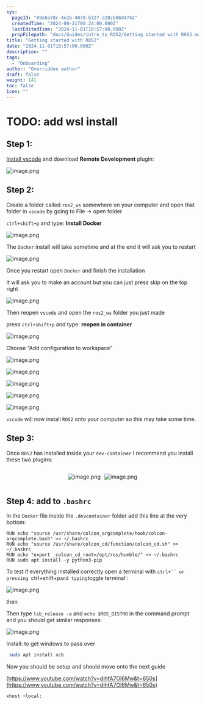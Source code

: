 ```yaml
---
sys:
  pageId: "89e0a78c-4e2b-4070-b327-d28cb0694742"
  createdTime: "2024-08-21T00:24:00.000Z"
  lastEditedTime: "2024-11-01T18:57:00.000Z"
  propFilepath: "docs/Guides/intro_to_ROS2/Getting started with ROS2.md"
title: "Getting started with ROS2"
date: "2024-11-01T18:57:00.000Z"
description: ""
tags:
  - "Onboarding"
author: "Overridden author"
draft: false
weight: 141
toc: false
icon: ""
---
```


# TODO: add wsl install

## Step 1:

[Install vscode](https://code.visualstudio.com/download) and download **Remote Development** plugin:

![image.png](https://prod-files-secure.s3.us-west-2.amazonaws.com/d518164a-d88e-44d1-a4ee-3adb3bd8bce0/efb52993-1881-4a40-b95e-6f020334f022/image.png?X-Amz-Algorithm=AWS4-HMAC-SHA256&X-Amz-Content-Sha256=UNSIGNED-PAYLOAD&X-Amz-Credential=ASIAZI2LB466Q6327W2T%2F20250218%2Fus-west-2%2Fs3%2Faws4_request&X-Amz-Date=20250218T050815Z&X-Amz-Expires=3600&X-Amz-Security-Token=IQoJb3JpZ2luX2VjEF0aCXVzLXdlc3QtMiJIMEYCIQCjpMSLwxQOckfdnFlZSroBFAoa8GWfvShNbzJlLfYEgQIhAPUdHd3zEaGREEWoifKbp9PTxrn6DjPc3REVLdujmlxTKogECIb%2F%2F%2F%2F%2F%2F%2F%2F%2F%2FwEQABoMNjM3NDIzMTgzODA1Igz6CsE%2FYnTttEibiNoq3AP5nbFplYmJIY5PqeVSRMGyPSeMzxGt7rNEUg2qiAMVUP130574wLJIe4icKkMHi5JbBz8cCIY5p0vStQ9PLduVc%2BEkqAM6xlaojMDJMV3elH0YTWbPetSnT4g7zurTyU2sdkByWZSOLPdTiIyahEDBsISnjQv4agOhnzh2qDf91mNlKKGMQ3%2FlkTo3QyPfqueeOKliDcODSrpgrijo%2BMU28GXNqgohgs3zITea0ZEikSqjL%2F%2Fp%2Bms1BSIhVPVYO%2F%2FbkzogWRVBIPOvbBB3CtUDdfh%2FigBiVX96yzqVnBfJ7dQhRdMsPjVzp2UNwJijim2cCuMozk%2BnMCbztxXh6LIWjLOir0zdKFTBcdrkY%2BAX05Isbv1%2BePdZ0QYbSPpIJmxkW3plbKWCFVIwIKWwE3Vtr6oNlXTUnzGLCOb3zN%2BL1l358yE19xOKK%2F43219fAUYvpWZNhmBWadSQDzMsZZIA0YmcE64Z2E5Uz8esL6FRW6g7ozlhZIzkZZ6k4nS9skvABZoCXHQ%2Bt4iItfhO77qwRIfpv%2B3L90Pi7%2FCQg%2BZVHWQIx6gblUH5ECABwmjNWQWDcVy9i95Eq7zzPqDfZJkkImnoPPaKiBfeTtqJ5OLZjterE5lvpWgVK5AoPjD7qtC9BjqkAQk3AS4B623eZmY5EvAIhlLgGx2fGoPnUu3SVLO%2BnWhxSPhPYYW18NJR8e9H5DNbkilbblCRgjyQnCTnwzNSBAa5lc4svTq3QKPUeg8JYJ1QwNYfuj4XbbJVeFOscWVgwWlXkZmb2UP8aY5ewRZbO%2FWJvj5dCnMsXw8CmqCl2tBMoohmMJBNmB85hl8uDuUwfWp%2B8Tnd2B3bc%2Fj%2FxRENG7Jo2pKh&X-Amz-Signature=ec2e25548a2d89474b20f01919dbe748a00f3a5d3e933ba338f0db2cb5250099&X-Amz-SignedHeaders=host&x-id=GetObject)

## Step 2:

Create a folder called `ros2_ws` somewhere on your computer and open that folder in `vscode` by going to File → open folder 

`ctrl+shift+p` and type: **Install Docker**

![image.png](https://prod-files-secure.s3.us-west-2.amazonaws.com/d518164a-d88e-44d1-a4ee-3adb3bd8bce0/2269dc0e-1cd5-47ff-bceb-c04ad9b2eab0/image.png?X-Amz-Algorithm=AWS4-HMAC-SHA256&X-Amz-Content-Sha256=UNSIGNED-PAYLOAD&X-Amz-Credential=ASIAZI2LB466Q6327W2T%2F20250218%2Fus-west-2%2Fs3%2Faws4_request&X-Amz-Date=20250218T050815Z&X-Amz-Expires=3600&X-Amz-Security-Token=IQoJb3JpZ2luX2VjEF0aCXVzLXdlc3QtMiJIMEYCIQCjpMSLwxQOckfdnFlZSroBFAoa8GWfvShNbzJlLfYEgQIhAPUdHd3zEaGREEWoifKbp9PTxrn6DjPc3REVLdujmlxTKogECIb%2F%2F%2F%2F%2F%2F%2F%2F%2F%2FwEQABoMNjM3NDIzMTgzODA1Igz6CsE%2FYnTttEibiNoq3AP5nbFplYmJIY5PqeVSRMGyPSeMzxGt7rNEUg2qiAMVUP130574wLJIe4icKkMHi5JbBz8cCIY5p0vStQ9PLduVc%2BEkqAM6xlaojMDJMV3elH0YTWbPetSnT4g7zurTyU2sdkByWZSOLPdTiIyahEDBsISnjQv4agOhnzh2qDf91mNlKKGMQ3%2FlkTo3QyPfqueeOKliDcODSrpgrijo%2BMU28GXNqgohgs3zITea0ZEikSqjL%2F%2Fp%2Bms1BSIhVPVYO%2F%2FbkzogWRVBIPOvbBB3CtUDdfh%2FigBiVX96yzqVnBfJ7dQhRdMsPjVzp2UNwJijim2cCuMozk%2BnMCbztxXh6LIWjLOir0zdKFTBcdrkY%2BAX05Isbv1%2BePdZ0QYbSPpIJmxkW3plbKWCFVIwIKWwE3Vtr6oNlXTUnzGLCOb3zN%2BL1l358yE19xOKK%2F43219fAUYvpWZNhmBWadSQDzMsZZIA0YmcE64Z2E5Uz8esL6FRW6g7ozlhZIzkZZ6k4nS9skvABZoCXHQ%2Bt4iItfhO77qwRIfpv%2B3L90Pi7%2FCQg%2BZVHWQIx6gblUH5ECABwmjNWQWDcVy9i95Eq7zzPqDfZJkkImnoPPaKiBfeTtqJ5OLZjterE5lvpWgVK5AoPjD7qtC9BjqkAQk3AS4B623eZmY5EvAIhlLgGx2fGoPnUu3SVLO%2BnWhxSPhPYYW18NJR8e9H5DNbkilbblCRgjyQnCTnwzNSBAa5lc4svTq3QKPUeg8JYJ1QwNYfuj4XbbJVeFOscWVgwWlXkZmb2UP8aY5ewRZbO%2FWJvj5dCnMsXw8CmqCl2tBMoohmMJBNmB85hl8uDuUwfWp%2B8Tnd2B3bc%2Fj%2FxRENG7Jo2pKh&X-Amz-Signature=134e29c75f2c7cf6761ff7d5ff747c97943903e4a97005c5393f89cd1fccb19c&X-Amz-SignedHeaders=host&x-id=GetObject)

The `Docker` install will take sometime and at the end it will ask you to restart

![image.png](https://prod-files-secure.s3.us-west-2.amazonaws.com/d518164a-d88e-44d1-a4ee-3adb3bd8bce0/ed233f78-be33-4b1f-b89c-9c346c0e961e/image.png?X-Amz-Algorithm=AWS4-HMAC-SHA256&X-Amz-Content-Sha256=UNSIGNED-PAYLOAD&X-Amz-Credential=ASIAZI2LB466Q6327W2T%2F20250218%2Fus-west-2%2Fs3%2Faws4_request&X-Amz-Date=20250218T050815Z&X-Amz-Expires=3600&X-Amz-Security-Token=IQoJb3JpZ2luX2VjEF0aCXVzLXdlc3QtMiJIMEYCIQCjpMSLwxQOckfdnFlZSroBFAoa8GWfvShNbzJlLfYEgQIhAPUdHd3zEaGREEWoifKbp9PTxrn6DjPc3REVLdujmlxTKogECIb%2F%2F%2F%2F%2F%2F%2F%2F%2F%2FwEQABoMNjM3NDIzMTgzODA1Igz6CsE%2FYnTttEibiNoq3AP5nbFplYmJIY5PqeVSRMGyPSeMzxGt7rNEUg2qiAMVUP130574wLJIe4icKkMHi5JbBz8cCIY5p0vStQ9PLduVc%2BEkqAM6xlaojMDJMV3elH0YTWbPetSnT4g7zurTyU2sdkByWZSOLPdTiIyahEDBsISnjQv4agOhnzh2qDf91mNlKKGMQ3%2FlkTo3QyPfqueeOKliDcODSrpgrijo%2BMU28GXNqgohgs3zITea0ZEikSqjL%2F%2Fp%2Bms1BSIhVPVYO%2F%2FbkzogWRVBIPOvbBB3CtUDdfh%2FigBiVX96yzqVnBfJ7dQhRdMsPjVzp2UNwJijim2cCuMozk%2BnMCbztxXh6LIWjLOir0zdKFTBcdrkY%2BAX05Isbv1%2BePdZ0QYbSPpIJmxkW3plbKWCFVIwIKWwE3Vtr6oNlXTUnzGLCOb3zN%2BL1l358yE19xOKK%2F43219fAUYvpWZNhmBWadSQDzMsZZIA0YmcE64Z2E5Uz8esL6FRW6g7ozlhZIzkZZ6k4nS9skvABZoCXHQ%2Bt4iItfhO77qwRIfpv%2B3L90Pi7%2FCQg%2BZVHWQIx6gblUH5ECABwmjNWQWDcVy9i95Eq7zzPqDfZJkkImnoPPaKiBfeTtqJ5OLZjterE5lvpWgVK5AoPjD7qtC9BjqkAQk3AS4B623eZmY5EvAIhlLgGx2fGoPnUu3SVLO%2BnWhxSPhPYYW18NJR8e9H5DNbkilbblCRgjyQnCTnwzNSBAa5lc4svTq3QKPUeg8JYJ1QwNYfuj4XbbJVeFOscWVgwWlXkZmb2UP8aY5ewRZbO%2FWJvj5dCnMsXw8CmqCl2tBMoohmMJBNmB85hl8uDuUwfWp%2B8Tnd2B3bc%2Fj%2FxRENG7Jo2pKh&X-Amz-Signature=adf889faae388a712e50e67acaba87adfee70bb5937985a111619089f47e1641&X-Amz-SignedHeaders=host&x-id=GetObject)

Once you restart open `Docker` and finish the installation

It will ask you to make an account but you can just press skip on the top right

![image.png](https://prod-files-secure.s3.us-west-2.amazonaws.com/d518164a-d88e-44d1-a4ee-3adb3bd8bce0/21010ad9-1659-4fd9-9f59-9932a09b2a3d/image.png?X-Amz-Algorithm=AWS4-HMAC-SHA256&X-Amz-Content-Sha256=UNSIGNED-PAYLOAD&X-Amz-Credential=ASIAZI2LB466Q6327W2T%2F20250218%2Fus-west-2%2Fs3%2Faws4_request&X-Amz-Date=20250218T050815Z&X-Amz-Expires=3600&X-Amz-Security-Token=IQoJb3JpZ2luX2VjEF0aCXVzLXdlc3QtMiJIMEYCIQCjpMSLwxQOckfdnFlZSroBFAoa8GWfvShNbzJlLfYEgQIhAPUdHd3zEaGREEWoifKbp9PTxrn6DjPc3REVLdujmlxTKogECIb%2F%2F%2F%2F%2F%2F%2F%2F%2F%2FwEQABoMNjM3NDIzMTgzODA1Igz6CsE%2FYnTttEibiNoq3AP5nbFplYmJIY5PqeVSRMGyPSeMzxGt7rNEUg2qiAMVUP130574wLJIe4icKkMHi5JbBz8cCIY5p0vStQ9PLduVc%2BEkqAM6xlaojMDJMV3elH0YTWbPetSnT4g7zurTyU2sdkByWZSOLPdTiIyahEDBsISnjQv4agOhnzh2qDf91mNlKKGMQ3%2FlkTo3QyPfqueeOKliDcODSrpgrijo%2BMU28GXNqgohgs3zITea0ZEikSqjL%2F%2Fp%2Bms1BSIhVPVYO%2F%2FbkzogWRVBIPOvbBB3CtUDdfh%2FigBiVX96yzqVnBfJ7dQhRdMsPjVzp2UNwJijim2cCuMozk%2BnMCbztxXh6LIWjLOir0zdKFTBcdrkY%2BAX05Isbv1%2BePdZ0QYbSPpIJmxkW3plbKWCFVIwIKWwE3Vtr6oNlXTUnzGLCOb3zN%2BL1l358yE19xOKK%2F43219fAUYvpWZNhmBWadSQDzMsZZIA0YmcE64Z2E5Uz8esL6FRW6g7ozlhZIzkZZ6k4nS9skvABZoCXHQ%2Bt4iItfhO77qwRIfpv%2B3L90Pi7%2FCQg%2BZVHWQIx6gblUH5ECABwmjNWQWDcVy9i95Eq7zzPqDfZJkkImnoPPaKiBfeTtqJ5OLZjterE5lvpWgVK5AoPjD7qtC9BjqkAQk3AS4B623eZmY5EvAIhlLgGx2fGoPnUu3SVLO%2BnWhxSPhPYYW18NJR8e9H5DNbkilbblCRgjyQnCTnwzNSBAa5lc4svTq3QKPUeg8JYJ1QwNYfuj4XbbJVeFOscWVgwWlXkZmb2UP8aY5ewRZbO%2FWJvj5dCnMsXw8CmqCl2tBMoohmMJBNmB85hl8uDuUwfWp%2B8Tnd2B3bc%2Fj%2FxRENG7Jo2pKh&X-Amz-Signature=8ce2f033593d8ed5bf6bd90d06388167a173db89fb04e263b6ff46015ab7619e&X-Amz-SignedHeaders=host&x-id=GetObject)

Then reopen `vscode` and open the `ros2_ws` folder you just made

press `ctrl+shift+p` and type: **reopen in container**

![image.png](https://prod-files-secure.s3.us-west-2.amazonaws.com/d518164a-d88e-44d1-a4ee-3adb3bd8bce0/4e93b8c2-41ad-488c-8095-c74205196118/image.png?X-Amz-Algorithm=AWS4-HMAC-SHA256&X-Amz-Content-Sha256=UNSIGNED-PAYLOAD&X-Amz-Credential=ASIAZI2LB466Q6327W2T%2F20250218%2Fus-west-2%2Fs3%2Faws4_request&X-Amz-Date=20250218T050815Z&X-Amz-Expires=3600&X-Amz-Security-Token=IQoJb3JpZ2luX2VjEF0aCXVzLXdlc3QtMiJIMEYCIQCjpMSLwxQOckfdnFlZSroBFAoa8GWfvShNbzJlLfYEgQIhAPUdHd3zEaGREEWoifKbp9PTxrn6DjPc3REVLdujmlxTKogECIb%2F%2F%2F%2F%2F%2F%2F%2F%2F%2FwEQABoMNjM3NDIzMTgzODA1Igz6CsE%2FYnTttEibiNoq3AP5nbFplYmJIY5PqeVSRMGyPSeMzxGt7rNEUg2qiAMVUP130574wLJIe4icKkMHi5JbBz8cCIY5p0vStQ9PLduVc%2BEkqAM6xlaojMDJMV3elH0YTWbPetSnT4g7zurTyU2sdkByWZSOLPdTiIyahEDBsISnjQv4agOhnzh2qDf91mNlKKGMQ3%2FlkTo3QyPfqueeOKliDcODSrpgrijo%2BMU28GXNqgohgs3zITea0ZEikSqjL%2F%2Fp%2Bms1BSIhVPVYO%2F%2FbkzogWRVBIPOvbBB3CtUDdfh%2FigBiVX96yzqVnBfJ7dQhRdMsPjVzp2UNwJijim2cCuMozk%2BnMCbztxXh6LIWjLOir0zdKFTBcdrkY%2BAX05Isbv1%2BePdZ0QYbSPpIJmxkW3plbKWCFVIwIKWwE3Vtr6oNlXTUnzGLCOb3zN%2BL1l358yE19xOKK%2F43219fAUYvpWZNhmBWadSQDzMsZZIA0YmcE64Z2E5Uz8esL6FRW6g7ozlhZIzkZZ6k4nS9skvABZoCXHQ%2Bt4iItfhO77qwRIfpv%2B3L90Pi7%2FCQg%2BZVHWQIx6gblUH5ECABwmjNWQWDcVy9i95Eq7zzPqDfZJkkImnoPPaKiBfeTtqJ5OLZjterE5lvpWgVK5AoPjD7qtC9BjqkAQk3AS4B623eZmY5EvAIhlLgGx2fGoPnUu3SVLO%2BnWhxSPhPYYW18NJR8e9H5DNbkilbblCRgjyQnCTnwzNSBAa5lc4svTq3QKPUeg8JYJ1QwNYfuj4XbbJVeFOscWVgwWlXkZmb2UP8aY5ewRZbO%2FWJvj5dCnMsXw8CmqCl2tBMoohmMJBNmB85hl8uDuUwfWp%2B8Tnd2B3bc%2Fj%2FxRENG7Jo2pKh&X-Amz-Signature=acb736a2090acede12d4f94f48e3472d00f7e0a18d2ff21393b938d09676a27e&X-Amz-SignedHeaders=host&x-id=GetObject)

Choose “Add configuration to workspace”

![image.png](https://prod-files-secure.s3.us-west-2.amazonaws.com/d518164a-d88e-44d1-a4ee-3adb3bd8bce0/9560b282-5060-4989-ba37-97e7b2c22476/image.png?X-Amz-Algorithm=AWS4-HMAC-SHA256&X-Amz-Content-Sha256=UNSIGNED-PAYLOAD&X-Amz-Credential=ASIAZI2LB466Q6327W2T%2F20250218%2Fus-west-2%2Fs3%2Faws4_request&X-Amz-Date=20250218T050815Z&X-Amz-Expires=3600&X-Amz-Security-Token=IQoJb3JpZ2luX2VjEF0aCXVzLXdlc3QtMiJIMEYCIQCjpMSLwxQOckfdnFlZSroBFAoa8GWfvShNbzJlLfYEgQIhAPUdHd3zEaGREEWoifKbp9PTxrn6DjPc3REVLdujmlxTKogECIb%2F%2F%2F%2F%2F%2F%2F%2F%2F%2FwEQABoMNjM3NDIzMTgzODA1Igz6CsE%2FYnTttEibiNoq3AP5nbFplYmJIY5PqeVSRMGyPSeMzxGt7rNEUg2qiAMVUP130574wLJIe4icKkMHi5JbBz8cCIY5p0vStQ9PLduVc%2BEkqAM6xlaojMDJMV3elH0YTWbPetSnT4g7zurTyU2sdkByWZSOLPdTiIyahEDBsISnjQv4agOhnzh2qDf91mNlKKGMQ3%2FlkTo3QyPfqueeOKliDcODSrpgrijo%2BMU28GXNqgohgs3zITea0ZEikSqjL%2F%2Fp%2Bms1BSIhVPVYO%2F%2FbkzogWRVBIPOvbBB3CtUDdfh%2FigBiVX96yzqVnBfJ7dQhRdMsPjVzp2UNwJijim2cCuMozk%2BnMCbztxXh6LIWjLOir0zdKFTBcdrkY%2BAX05Isbv1%2BePdZ0QYbSPpIJmxkW3plbKWCFVIwIKWwE3Vtr6oNlXTUnzGLCOb3zN%2BL1l358yE19xOKK%2F43219fAUYvpWZNhmBWadSQDzMsZZIA0YmcE64Z2E5Uz8esL6FRW6g7ozlhZIzkZZ6k4nS9skvABZoCXHQ%2Bt4iItfhO77qwRIfpv%2B3L90Pi7%2FCQg%2BZVHWQIx6gblUH5ECABwmjNWQWDcVy9i95Eq7zzPqDfZJkkImnoPPaKiBfeTtqJ5OLZjterE5lvpWgVK5AoPjD7qtC9BjqkAQk3AS4B623eZmY5EvAIhlLgGx2fGoPnUu3SVLO%2BnWhxSPhPYYW18NJR8e9H5DNbkilbblCRgjyQnCTnwzNSBAa5lc4svTq3QKPUeg8JYJ1QwNYfuj4XbbJVeFOscWVgwWlXkZmb2UP8aY5ewRZbO%2FWJvj5dCnMsXw8CmqCl2tBMoohmMJBNmB85hl8uDuUwfWp%2B8Tnd2B3bc%2Fj%2FxRENG7Jo2pKh&X-Amz-Signature=05dc84f3691f19b8a72a5e9d4538f9f27565295c90069e4aa61c7f0f8ab8b00e&X-Amz-SignedHeaders=host&x-id=GetObject)

![image.png](https://prod-files-secure.s3.us-west-2.amazonaws.com/d518164a-d88e-44d1-a4ee-3adb3bd8bce0/2ee63f81-886b-48e8-a553-dc6e5eac99e4/image.png?X-Amz-Algorithm=AWS4-HMAC-SHA256&X-Amz-Content-Sha256=UNSIGNED-PAYLOAD&X-Amz-Credential=ASIAZI2LB466Q6327W2T%2F20250218%2Fus-west-2%2Fs3%2Faws4_request&X-Amz-Date=20250218T050815Z&X-Amz-Expires=3600&X-Amz-Security-Token=IQoJb3JpZ2luX2VjEF0aCXVzLXdlc3QtMiJIMEYCIQCjpMSLwxQOckfdnFlZSroBFAoa8GWfvShNbzJlLfYEgQIhAPUdHd3zEaGREEWoifKbp9PTxrn6DjPc3REVLdujmlxTKogECIb%2F%2F%2F%2F%2F%2F%2F%2F%2F%2FwEQABoMNjM3NDIzMTgzODA1Igz6CsE%2FYnTttEibiNoq3AP5nbFplYmJIY5PqeVSRMGyPSeMzxGt7rNEUg2qiAMVUP130574wLJIe4icKkMHi5JbBz8cCIY5p0vStQ9PLduVc%2BEkqAM6xlaojMDJMV3elH0YTWbPetSnT4g7zurTyU2sdkByWZSOLPdTiIyahEDBsISnjQv4agOhnzh2qDf91mNlKKGMQ3%2FlkTo3QyPfqueeOKliDcODSrpgrijo%2BMU28GXNqgohgs3zITea0ZEikSqjL%2F%2Fp%2Bms1BSIhVPVYO%2F%2FbkzogWRVBIPOvbBB3CtUDdfh%2FigBiVX96yzqVnBfJ7dQhRdMsPjVzp2UNwJijim2cCuMozk%2BnMCbztxXh6LIWjLOir0zdKFTBcdrkY%2BAX05Isbv1%2BePdZ0QYbSPpIJmxkW3plbKWCFVIwIKWwE3Vtr6oNlXTUnzGLCOb3zN%2BL1l358yE19xOKK%2F43219fAUYvpWZNhmBWadSQDzMsZZIA0YmcE64Z2E5Uz8esL6FRW6g7ozlhZIzkZZ6k4nS9skvABZoCXHQ%2Bt4iItfhO77qwRIfpv%2B3L90Pi7%2FCQg%2BZVHWQIx6gblUH5ECABwmjNWQWDcVy9i95Eq7zzPqDfZJkkImnoPPaKiBfeTtqJ5OLZjterE5lvpWgVK5AoPjD7qtC9BjqkAQk3AS4B623eZmY5EvAIhlLgGx2fGoPnUu3SVLO%2BnWhxSPhPYYW18NJR8e9H5DNbkilbblCRgjyQnCTnwzNSBAa5lc4svTq3QKPUeg8JYJ1QwNYfuj4XbbJVeFOscWVgwWlXkZmb2UP8aY5ewRZbO%2FWJvj5dCnMsXw8CmqCl2tBMoohmMJBNmB85hl8uDuUwfWp%2B8Tnd2B3bc%2Fj%2FxRENG7Jo2pKh&X-Amz-Signature=54e782c2092fe4d3abbe7b73a429d503808983b4d4c9272312ce2871c55f02c7&X-Amz-SignedHeaders=host&x-id=GetObject)

![image.png](https://prod-files-secure.s3.us-west-2.amazonaws.com/d518164a-d88e-44d1-a4ee-3adb3bd8bce0/ae1580b2-b048-407e-aed9-b584224a7a04/image.png?X-Amz-Algorithm=AWS4-HMAC-SHA256&X-Amz-Content-Sha256=UNSIGNED-PAYLOAD&X-Amz-Credential=ASIAZI2LB466Q6327W2T%2F20250218%2Fus-west-2%2Fs3%2Faws4_request&X-Amz-Date=20250218T050815Z&X-Amz-Expires=3600&X-Amz-Security-Token=IQoJb3JpZ2luX2VjEF0aCXVzLXdlc3QtMiJIMEYCIQCjpMSLwxQOckfdnFlZSroBFAoa8GWfvShNbzJlLfYEgQIhAPUdHd3zEaGREEWoifKbp9PTxrn6DjPc3REVLdujmlxTKogECIb%2F%2F%2F%2F%2F%2F%2F%2F%2F%2FwEQABoMNjM3NDIzMTgzODA1Igz6CsE%2FYnTttEibiNoq3AP5nbFplYmJIY5PqeVSRMGyPSeMzxGt7rNEUg2qiAMVUP130574wLJIe4icKkMHi5JbBz8cCIY5p0vStQ9PLduVc%2BEkqAM6xlaojMDJMV3elH0YTWbPetSnT4g7zurTyU2sdkByWZSOLPdTiIyahEDBsISnjQv4agOhnzh2qDf91mNlKKGMQ3%2FlkTo3QyPfqueeOKliDcODSrpgrijo%2BMU28GXNqgohgs3zITea0ZEikSqjL%2F%2Fp%2Bms1BSIhVPVYO%2F%2FbkzogWRVBIPOvbBB3CtUDdfh%2FigBiVX96yzqVnBfJ7dQhRdMsPjVzp2UNwJijim2cCuMozk%2BnMCbztxXh6LIWjLOir0zdKFTBcdrkY%2BAX05Isbv1%2BePdZ0QYbSPpIJmxkW3plbKWCFVIwIKWwE3Vtr6oNlXTUnzGLCOb3zN%2BL1l358yE19xOKK%2F43219fAUYvpWZNhmBWadSQDzMsZZIA0YmcE64Z2E5Uz8esL6FRW6g7ozlhZIzkZZ6k4nS9skvABZoCXHQ%2Bt4iItfhO77qwRIfpv%2B3L90Pi7%2FCQg%2BZVHWQIx6gblUH5ECABwmjNWQWDcVy9i95Eq7zzPqDfZJkkImnoPPaKiBfeTtqJ5OLZjterE5lvpWgVK5AoPjD7qtC9BjqkAQk3AS4B623eZmY5EvAIhlLgGx2fGoPnUu3SVLO%2BnWhxSPhPYYW18NJR8e9H5DNbkilbblCRgjyQnCTnwzNSBAa5lc4svTq3QKPUeg8JYJ1QwNYfuj4XbbJVeFOscWVgwWlXkZmb2UP8aY5ewRZbO%2FWJvj5dCnMsXw8CmqCl2tBMoohmMJBNmB85hl8uDuUwfWp%2B8Tnd2B3bc%2Fj%2FxRENG7Jo2pKh&X-Amz-Signature=ef282a531a2fe784476b696c5ca1a8b21ad6a76616c5a652074496fc9aaea964&X-Amz-SignedHeaders=host&x-id=GetObject)

![image.png](https://prod-files-secure.s3.us-west-2.amazonaws.com/d518164a-d88e-44d1-a4ee-3adb3bd8bce0/53255b28-f75e-430f-b9e3-c0ac8577e42b/image.png?X-Amz-Algorithm=AWS4-HMAC-SHA256&X-Amz-Content-Sha256=UNSIGNED-PAYLOAD&X-Amz-Credential=ASIAZI2LB466Q6327W2T%2F20250218%2Fus-west-2%2Fs3%2Faws4_request&X-Amz-Date=20250218T050815Z&X-Amz-Expires=3600&X-Amz-Security-Token=IQoJb3JpZ2luX2VjEF0aCXVzLXdlc3QtMiJIMEYCIQCjpMSLwxQOckfdnFlZSroBFAoa8GWfvShNbzJlLfYEgQIhAPUdHd3zEaGREEWoifKbp9PTxrn6DjPc3REVLdujmlxTKogECIb%2F%2F%2F%2F%2F%2F%2F%2F%2F%2FwEQABoMNjM3NDIzMTgzODA1Igz6CsE%2FYnTttEibiNoq3AP5nbFplYmJIY5PqeVSRMGyPSeMzxGt7rNEUg2qiAMVUP130574wLJIe4icKkMHi5JbBz8cCIY5p0vStQ9PLduVc%2BEkqAM6xlaojMDJMV3elH0YTWbPetSnT4g7zurTyU2sdkByWZSOLPdTiIyahEDBsISnjQv4agOhnzh2qDf91mNlKKGMQ3%2FlkTo3QyPfqueeOKliDcODSrpgrijo%2BMU28GXNqgohgs3zITea0ZEikSqjL%2F%2Fp%2Bms1BSIhVPVYO%2F%2FbkzogWRVBIPOvbBB3CtUDdfh%2FigBiVX96yzqVnBfJ7dQhRdMsPjVzp2UNwJijim2cCuMozk%2BnMCbztxXh6LIWjLOir0zdKFTBcdrkY%2BAX05Isbv1%2BePdZ0QYbSPpIJmxkW3plbKWCFVIwIKWwE3Vtr6oNlXTUnzGLCOb3zN%2BL1l358yE19xOKK%2F43219fAUYvpWZNhmBWadSQDzMsZZIA0YmcE64Z2E5Uz8esL6FRW6g7ozlhZIzkZZ6k4nS9skvABZoCXHQ%2Bt4iItfhO77qwRIfpv%2B3L90Pi7%2FCQg%2BZVHWQIx6gblUH5ECABwmjNWQWDcVy9i95Eq7zzPqDfZJkkImnoPPaKiBfeTtqJ5OLZjterE5lvpWgVK5AoPjD7qtC9BjqkAQk3AS4B623eZmY5EvAIhlLgGx2fGoPnUu3SVLO%2BnWhxSPhPYYW18NJR8e9H5DNbkilbblCRgjyQnCTnwzNSBAa5lc4svTq3QKPUeg8JYJ1QwNYfuj4XbbJVeFOscWVgwWlXkZmb2UP8aY5ewRZbO%2FWJvj5dCnMsXw8CmqCl2tBMoohmMJBNmB85hl8uDuUwfWp%2B8Tnd2B3bc%2Fj%2FxRENG7Jo2pKh&X-Amz-Signature=d04f55d1ecfc29377056750e53598ac7cf06dc99e4e8dc5f5bd50e89032073c8&X-Amz-SignedHeaders=host&x-id=GetObject)

![image.png](https://prod-files-secure.s3.us-west-2.amazonaws.com/d518164a-d88e-44d1-a4ee-3adb3bd8bce0/7c562767-5af9-4ffb-97d1-327bcdf4ee00/image.png?X-Amz-Algorithm=AWS4-HMAC-SHA256&X-Amz-Content-Sha256=UNSIGNED-PAYLOAD&X-Amz-Credential=ASIAZI2LB466Q6327W2T%2F20250218%2Fus-west-2%2Fs3%2Faws4_request&X-Amz-Date=20250218T050815Z&X-Amz-Expires=3600&X-Amz-Security-Token=IQoJb3JpZ2luX2VjEF0aCXVzLXdlc3QtMiJIMEYCIQCjpMSLwxQOckfdnFlZSroBFAoa8GWfvShNbzJlLfYEgQIhAPUdHd3zEaGREEWoifKbp9PTxrn6DjPc3REVLdujmlxTKogECIb%2F%2F%2F%2F%2F%2F%2F%2F%2F%2FwEQABoMNjM3NDIzMTgzODA1Igz6CsE%2FYnTttEibiNoq3AP5nbFplYmJIY5PqeVSRMGyPSeMzxGt7rNEUg2qiAMVUP130574wLJIe4icKkMHi5JbBz8cCIY5p0vStQ9PLduVc%2BEkqAM6xlaojMDJMV3elH0YTWbPetSnT4g7zurTyU2sdkByWZSOLPdTiIyahEDBsISnjQv4agOhnzh2qDf91mNlKKGMQ3%2FlkTo3QyPfqueeOKliDcODSrpgrijo%2BMU28GXNqgohgs3zITea0ZEikSqjL%2F%2Fp%2Bms1BSIhVPVYO%2F%2FbkzogWRVBIPOvbBB3CtUDdfh%2FigBiVX96yzqVnBfJ7dQhRdMsPjVzp2UNwJijim2cCuMozk%2BnMCbztxXh6LIWjLOir0zdKFTBcdrkY%2BAX05Isbv1%2BePdZ0QYbSPpIJmxkW3plbKWCFVIwIKWwE3Vtr6oNlXTUnzGLCOb3zN%2BL1l358yE19xOKK%2F43219fAUYvpWZNhmBWadSQDzMsZZIA0YmcE64Z2E5Uz8esL6FRW6g7ozlhZIzkZZ6k4nS9skvABZoCXHQ%2Bt4iItfhO77qwRIfpv%2B3L90Pi7%2FCQg%2BZVHWQIx6gblUH5ECABwmjNWQWDcVy9i95Eq7zzPqDfZJkkImnoPPaKiBfeTtqJ5OLZjterE5lvpWgVK5AoPjD7qtC9BjqkAQk3AS4B623eZmY5EvAIhlLgGx2fGoPnUu3SVLO%2BnWhxSPhPYYW18NJR8e9H5DNbkilbblCRgjyQnCTnwzNSBAa5lc4svTq3QKPUeg8JYJ1QwNYfuj4XbbJVeFOscWVgwWlXkZmb2UP8aY5ewRZbO%2FWJvj5dCnMsXw8CmqCl2tBMoohmMJBNmB85hl8uDuUwfWp%2B8Tnd2B3bc%2Fj%2FxRENG7Jo2pKh&X-Amz-Signature=aa354b124f14d9c2fb69cf8f9bbcf4415442651c7d133e81ffa9aa0affef08cb&X-Amz-SignedHeaders=host&x-id=GetObject)

`vscode` will now install `ROS2` onto your computer so this may take some time.

## Step 3:

Once `ROS2` has installed inside your `dev-container` I recommend you install these two plugins:

<div style="display: flex;flex-direction: row; column-gap:10px; max-width: 630px;justify-content: center;">
<div>

![image.png](https://prod-files-secure.s3.us-west-2.amazonaws.com/d518164a-d88e-44d1-a4ee-3adb3bd8bce0/3fc3d550-5a54-4ba1-ba6b-faa01cdb7369/image.png?X-Amz-Algorithm=AWS4-HMAC-SHA256&X-Amz-Content-Sha256=UNSIGNED-PAYLOAD&X-Amz-Credential=ASIAZI2LB466SC34D2KJ%2F20250218%2Fus-west-2%2Fs3%2Faws4_request&X-Amz-Date=20250218T050818Z&X-Amz-Expires=3600&X-Amz-Security-Token=IQoJb3JpZ2luX2VjEF0aCXVzLXdlc3QtMiJGMEQCIDhOz6Odq7VvKX3s8Zql67em3BVn4hH4V0T2DHSQKlsRAiA4jqP0RNJhfTy47ui8%2BOnm4PzS1nxSA0JzScBljDCD%2BSqIBAiG%2F%2F%2F%2F%2F%2F%2F%2F%2F%2F8BEAAaDDYzNzQyMzE4MzgwNSIMI9tbrZnmSa8jjMX6KtwDopNtGrl3xkSRHvn4dAUo4zRW30btYOJxUmk%2FVNAqYa5YGniGSB%2Fui%2BXoY2PXnIDQRusr2tlPk5xnc456IpDcItMSGAacD0ZDlm4iHNiKPBiMr23Ae6qnROPutWsSHCMcB%2FH3T2vYrAlQkrRnz2MKe1vxo0nJU1NJd9zPsOUa8vgIrNogL%2BvWNreuTdv9e3%2FsIGtfc7nsqcrOgyPGQtB5Gtwn7WG15d5w28cALtNWRC8VjxvMcoDspF5SzS5wEr8cQekNytLo%2BoUJJEQsomqzv%2FxX9rOMe%2FoIAF9wf6GERbcSprpzLaWnDaSLEB1gNk9NbfBRZRTin9yR1NIG%2BffcxwmD7fXNQPl%2Bm3SwzmFsFijAKKXo9zBLcDIwhsXhY%2FanskmxQ2FDQ0XGlpPvU4POWb1SP42izodmtQCT0zvBQ57b9sHI0SA9wBjLWbjsAixTJFq%2BXg7SmB5L2%2B4fg4qaK%2Ff6%2BcNQAbMj24JUxiA18BqY%2FwOYXxehCJFsu7c4pKmcPlgmDRGDCG%2BmrHQRSMaJbUgg%2BkuIxPg09O62dhwFxsq4Han2hGlFNKMzqjTLZaXXtHIg1SdGdy008jN1atufXh4gi%2F7sbNMVcDqiAAQ5SFa%2Fhz0erS9lYyxnpWcw4anQvQY6pgGNiTQtttcR7RSyQAYaphhbE2Q8ocxtPjytW0WdlDudyRg2CyELKsGx4oEXWZjR%2BF1rLqK0ekPxv%2F5R%2Fo9FxzGnFM%2BJmwEN040YkzeI1QQqAIwWeGl6Zo8wvUOEoHqUS1IzyVL60Ow%2FL6TsTx4UutYPVze9INi5T7EWtMAdQcJZDJ2Imts8TE5ozxLuPbrzWKGwh1CvRKNysYNGr1jmHUaDpsjAvfo1&X-Amz-Signature=0eddd640b20b40b4d941d63f0a1d83a180a063cb9fad44650f181bb80b044b78&X-Amz-SignedHeaders=host&x-id=GetObject)

</div>
<div>

![image.png](https://prod-files-secure.s3.us-west-2.amazonaws.com/d518164a-d88e-44d1-a4ee-3adb3bd8bce0/d994cc66-13c2-4093-a5a3-f84cf4601a82/image.png?X-Amz-Algorithm=AWS4-HMAC-SHA256&X-Amz-Content-Sha256=UNSIGNED-PAYLOAD&X-Amz-Credential=ASIAZI2LB466XR5VGAGF%2F20250218%2Fus-west-2%2Fs3%2Faws4_request&X-Amz-Date=20250218T050818Z&X-Amz-Expires=3600&X-Amz-Security-Token=IQoJb3JpZ2luX2VjEF0aCXVzLXdlc3QtMiJGMEQCID1nWVmK7gDjWFmavqeAo4NH6SdYUh08YlMyy3cBAZVLAiBqCG6Bt%2F48kS1PunWDTBpkFlyN8CRrAUKtuixQFgkPBSqIBAiG%2F%2F%2F%2F%2F%2F%2F%2F%2F%2F8BEAAaDDYzNzQyMzE4MzgwNSIM1%2BPdbjnVe4H8klIjKtwDrOmoLrenC%2F5ao%2FhOq85hekoVvBTOwp4d%2F%2Bpl6XcSwXNt4D1308pvVtrQjYWA5kuW3GibmvVk4U2qU3BCokUteysuIn%2B%2B8NsRPMJ677xUkzjiLU%2F18zvVUiN1PS%2FcDhPjJNb69CnjPfaJbws0uHH%2BpQn6hMMYgEO5bLdiepxIpPoU5rD90E3ddncbpsYsStb3VH5ha0apjDKXiKHT1WYcmBT6J%2Fdfs63Ic4jXjkA%2BJwQpreyBKcFies%2BVdHcADR9DQD6BAbx8p8qQr0bJHMu8HaKWfKXtfevJZcjTL1EXl%2Fpz0PevZgjCltPDpj9ijZ0Ze5viBkaVXQ8RcU1rnUBkCxjVEL0wl7mUo3hSx2jbPYCwLpgFDclLJReT5jD5VWzs7mHwRg1eZApx0MDpguJCdOpDkMRRZEA4p8JI5EUq%2FMQAk4vHvCQnMSBani%2FD%2FZ6jhHkipfDi9QsQohd9tThYyvPYMNVqfZdNovUcgU4iNp4dn8hQpB9E3CAPGxyywg%2FAM124dmCahtstrYLJRTmgHjYnb1YWShivyvPzNlE40YsoWwMqyZALYywO5de91pBNoaC8d4CGM6W%2BfQ%2BxfJhLW5tO%2BhJwHmGt0wtZoWS%2BJ%2FCW%2BjLOGVw%2BsNqyagQwoqrQvQY6pgHvQ0hw%2BUKH9OysUhvixuFzKK9FryjuSz1nSON6K0nl9DC6q4YLUyma0KZcoSMmX10vi9uUIXwptGtY%2FYI8d7H5QDbz1YHH5pilI8WPUGrHObFPjQuoduqapMQoxrFkodqujsRzoSlEeA0KZucrLVyrm5JjmsFYX6F%2Fk8Ivlfzr74wx3ZWWGBDcUqQtPDlnLx906qH%2FihHgrBqBypwUm%2BcXfTQDpTv9&X-Amz-Signature=cacbc40c3402d6d81b43b1315cd268cc79b05a748996c1a393f9c1b6c71fde36&X-Amz-SignedHeaders=host&x-id=GetObject)

</div>
</div>

## Step 4: add to `.bashrc`

In the `Docker` file inside the `.devcontainer` folder add this line at the very bottom: 

```docker
RUN echo "source /usr/share/colcon_argcomplete/hook/colcon-argcomplete.bash" >> ~/.bashrc
RUN echo "source /usr/share/colcon_cd/function/colcon_cd.sh" >> ~/.bashrc
RUN echo "export _colcon_cd_root=/opt/ros/humble/" >> ~/.bashrc
RUN sudo apt install -y python3-pip 
```

To test if everything installed correctly open a terminal with `ctrl+`` or pressing `ctrl+shift+p` and typing `toggle terminal`:

![image.png](https://prod-files-secure.s3.us-west-2.amazonaws.com/d518164a-d88e-44d1-a4ee-3adb3bd8bce0/6a4943d8-b04e-4c02-9a58-775f3384d1a5/image.png?X-Amz-Algorithm=AWS4-HMAC-SHA256&X-Amz-Content-Sha256=UNSIGNED-PAYLOAD&X-Amz-Credential=ASIAZI2LB466Q6327W2T%2F20250218%2Fus-west-2%2Fs3%2Faws4_request&X-Amz-Date=20250218T050815Z&X-Amz-Expires=3600&X-Amz-Security-Token=IQoJb3JpZ2luX2VjEF0aCXVzLXdlc3QtMiJIMEYCIQCjpMSLwxQOckfdnFlZSroBFAoa8GWfvShNbzJlLfYEgQIhAPUdHd3zEaGREEWoifKbp9PTxrn6DjPc3REVLdujmlxTKogECIb%2F%2F%2F%2F%2F%2F%2F%2F%2F%2FwEQABoMNjM3NDIzMTgzODA1Igz6CsE%2FYnTttEibiNoq3AP5nbFplYmJIY5PqeVSRMGyPSeMzxGt7rNEUg2qiAMVUP130574wLJIe4icKkMHi5JbBz8cCIY5p0vStQ9PLduVc%2BEkqAM6xlaojMDJMV3elH0YTWbPetSnT4g7zurTyU2sdkByWZSOLPdTiIyahEDBsISnjQv4agOhnzh2qDf91mNlKKGMQ3%2FlkTo3QyPfqueeOKliDcODSrpgrijo%2BMU28GXNqgohgs3zITea0ZEikSqjL%2F%2Fp%2Bms1BSIhVPVYO%2F%2FbkzogWRVBIPOvbBB3CtUDdfh%2FigBiVX96yzqVnBfJ7dQhRdMsPjVzp2UNwJijim2cCuMozk%2BnMCbztxXh6LIWjLOir0zdKFTBcdrkY%2BAX05Isbv1%2BePdZ0QYbSPpIJmxkW3plbKWCFVIwIKWwE3Vtr6oNlXTUnzGLCOb3zN%2BL1l358yE19xOKK%2F43219fAUYvpWZNhmBWadSQDzMsZZIA0YmcE64Z2E5Uz8esL6FRW6g7ozlhZIzkZZ6k4nS9skvABZoCXHQ%2Bt4iItfhO77qwRIfpv%2B3L90Pi7%2FCQg%2BZVHWQIx6gblUH5ECABwmjNWQWDcVy9i95Eq7zzPqDfZJkkImnoPPaKiBfeTtqJ5OLZjterE5lvpWgVK5AoPjD7qtC9BjqkAQk3AS4B623eZmY5EvAIhlLgGx2fGoPnUu3SVLO%2BnWhxSPhPYYW18NJR8e9H5DNbkilbblCRgjyQnCTnwzNSBAa5lc4svTq3QKPUeg8JYJ1QwNYfuj4XbbJVeFOscWVgwWlXkZmb2UP8aY5ewRZbO%2FWJvj5dCnMsXw8CmqCl2tBMoohmMJBNmB85hl8uDuUwfWp%2B8Tnd2B3bc%2Fj%2FxRENG7Jo2pKh&X-Amz-Signature=759e47bb0a97a00d14dcd4471a7d2c2d6470712ca5e6b25564c68124ed274f69&X-Amz-SignedHeaders=host&x-id=GetObject)

then 

Then type `lsb_release -a` and `echo $ROS_DISTRO` in the command prompt and you should get similar responses:

![image.png](https://prod-files-secure.s3.us-west-2.amazonaws.com/d518164a-d88e-44d1-a4ee-3adb3bd8bce0/3e635dec-a805-4e85-8b9e-d000e5b71a4e/image.png?X-Amz-Algorithm=AWS4-HMAC-SHA256&X-Amz-Content-Sha256=UNSIGNED-PAYLOAD&X-Amz-Credential=ASIAZI2LB466Q6327W2T%2F20250218%2Fus-west-2%2Fs3%2Faws4_request&X-Amz-Date=20250218T050815Z&X-Amz-Expires=3600&X-Amz-Security-Token=IQoJb3JpZ2luX2VjEF0aCXVzLXdlc3QtMiJIMEYCIQCjpMSLwxQOckfdnFlZSroBFAoa8GWfvShNbzJlLfYEgQIhAPUdHd3zEaGREEWoifKbp9PTxrn6DjPc3REVLdujmlxTKogECIb%2F%2F%2F%2F%2F%2F%2F%2F%2F%2FwEQABoMNjM3NDIzMTgzODA1Igz6CsE%2FYnTttEibiNoq3AP5nbFplYmJIY5PqeVSRMGyPSeMzxGt7rNEUg2qiAMVUP130574wLJIe4icKkMHi5JbBz8cCIY5p0vStQ9PLduVc%2BEkqAM6xlaojMDJMV3elH0YTWbPetSnT4g7zurTyU2sdkByWZSOLPdTiIyahEDBsISnjQv4agOhnzh2qDf91mNlKKGMQ3%2FlkTo3QyPfqueeOKliDcODSrpgrijo%2BMU28GXNqgohgs3zITea0ZEikSqjL%2F%2Fp%2Bms1BSIhVPVYO%2F%2FbkzogWRVBIPOvbBB3CtUDdfh%2FigBiVX96yzqVnBfJ7dQhRdMsPjVzp2UNwJijim2cCuMozk%2BnMCbztxXh6LIWjLOir0zdKFTBcdrkY%2BAX05Isbv1%2BePdZ0QYbSPpIJmxkW3plbKWCFVIwIKWwE3Vtr6oNlXTUnzGLCOb3zN%2BL1l358yE19xOKK%2F43219fAUYvpWZNhmBWadSQDzMsZZIA0YmcE64Z2E5Uz8esL6FRW6g7ozlhZIzkZZ6k4nS9skvABZoCXHQ%2Bt4iItfhO77qwRIfpv%2B3L90Pi7%2FCQg%2BZVHWQIx6gblUH5ECABwmjNWQWDcVy9i95Eq7zzPqDfZJkkImnoPPaKiBfeTtqJ5OLZjterE5lvpWgVK5AoPjD7qtC9BjqkAQk3AS4B623eZmY5EvAIhlLgGx2fGoPnUu3SVLO%2BnWhxSPhPYYW18NJR8e9H5DNbkilbblCRgjyQnCTnwzNSBAa5lc4svTq3QKPUeg8JYJ1QwNYfuj4XbbJVeFOscWVgwWlXkZmb2UP8aY5ewRZbO%2FWJvj5dCnMsXw8CmqCl2tBMoohmMJBNmB85hl8uDuUwfWp%2B8Tnd2B3bc%2Fj%2FxRENG7Jo2pKh&X-Amz-Signature=e6f23d746e7fb6bfc1069910cfd525c5f4eca94310fdb990d0a103d47b6ee22a&X-Amz-SignedHeaders=host&x-id=GetObject)

Install:  to get windows to pass over

```bash
 sudo apt install xcb
```

Now you should be setup and should move onto the next guide 

[https://www.youtube.com/watch?v=dihfA7Ol6Mw&t=650s](https://www.youtube.com/watch?v=dihfA7Ol6Mw&t=650s)

```python
xhost +local:
```
